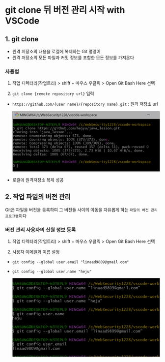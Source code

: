 # git clone 뒤 버전 관리 시작 with VSCode

## 1. git clone
- 원격 저장소의 내용을 로컬에 복제하는 Git 명령어
- 원격 저장소의 모든 파일과 커밋 정보를 포함한 모든 정보를 가져온다

### 사용법
1. 작업 디렉터리(작업트리) > shift + 마우스 우클릭 > Open Git Bash Here 선택

1. `git clone {remote repository url}` 입력

- `https://github.com/{user name}/{repository name}.git` : 원격 저장소 url

    ![alt text](image-9.png)

- 로컬에 원격저장소 복제 성공

## 2. 작업 파일의 버전 관리

Git은 파일을 버전을 등록하여 그 버전들 사이의 이동을 자유롭게 하는 `파일의 버전 관리 프로그램`이다

### 버전 관리 사용자의 신원 정보 등록
1. 작업 디렉터리(작업트리) > shift + 마우스 우클릭 > Open Git Bash Here 선택

1. 사용자 이메일과 이름 설정

- `git config --global user.email "linaad9809@gmail.com"`

- `git config --global user.name "heju"`

    ![alt text](image-10.png)